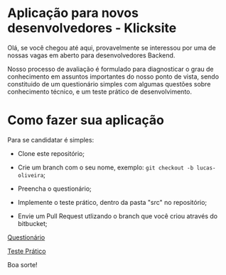 # Aplicação para novos desenvolvedores - Klicksite

Olá, se você chegou até aqui, provavelmente se interessou por uma de nossas vagas em aberto para desenvolvedores Backend.

Nosso processo de avaliação é formulado para diagnosticar o grau de conhecimento em assuntos importantes do nosso ponto de vista,
sendo constituido de um questionário simples com algumas questões sobre conhecimento técnico, e um teste prático de desenvolvimento.

# Como fazer sua aplicação

Para se candidatar é simples:

+ Clone este repositório;

+ Crie um branch com o seu nome, exemplo: `git checkout -b lucas-oliveira`;

+ Preencha o questionário;

+ Implemente o teste prático, dentro da pasta "src" no repositório;

+ Envie um Pull Request utlizando o branch que você criou através do bitbucket;

[Questionário](QUESTIONS.md)

[Teste Prático](TEST.md)

Boa sorte!
